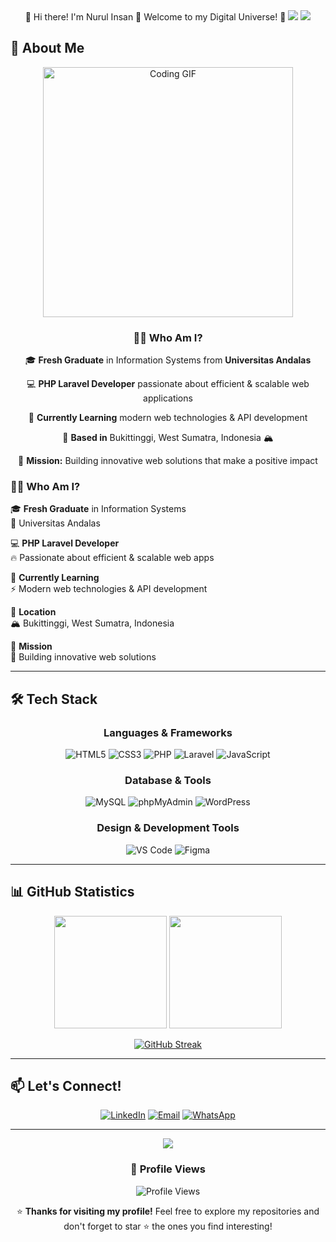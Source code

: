 <div align="center">
🌟 Hi there! I'm Nurul Insan 👋
Welcome to my Digital Universe! 🚀
<img src="https://capsule-render.vercel.app/api?type=waving&color=gradient&customColorList=6,11,20&height=180&section=header&text=Nurul%20Insan&fontSize=42&fontColor=fff&animation=twinkling&fontAlignY=32&desc=Web%20Developer%20|%20PHP%20Laravel%20|%20Information%20Systems%20Graduate&descSize=16&descAlignY=51&descAlign=50"/>
<img src="https://readme-typing-svg.herokuapp.com?font=Fira+Code&size=22&duration=3000&pause=1000&color=36BCF7&center=true&vCenter=true&multiline=true&width=600&height=100&lines=Web+Development+Enthusiast+🌐;Always+Learning+New+Things!+✨"/>
</div>

## 🚀 About Me

<div align="center">
<img src="https://media.giphy.com/media/L1R1tvI9svkIWwpVYr/giphy.gif" width="400" alt="Coding GIF"/>

### 👨‍💻 Who Am I?

🎓 **Fresh Graduate** in Information Systems from **Universitas Andalas**

💻 **PHP Laravel Developer** passionate about efficient & scalable web applications

🌱 **Currently Learning** modern web technologies & API development

📍 **Based in** Bukittinggi, West Sumatra, Indonesia 🏔️

🎯 **Mission:** Building innovative web solutions that make a positive impact

</div>

### 👨‍💻 Who Am I?

🎓 **Fresh Graduate** in Information Systems  
📍 Universitas Andalas

💻 **PHP Laravel Developer**  
🔥 Passionate about efficient & scalable web apps

🌱 **Currently Learning**  
⚡ Modern web technologies & API development

📍 **Location**  
🏔️ Bukittinggi, West Sumatra, Indonesia

🎯 **Mission**  
🚀 Building innovative web solutions

</td>
</tr>
</table>
</div>

---

## 🛠️ Tech Stack

<div align="center">

### Languages & Frameworks
![HTML5](https://img.shields.io/badge/HTML5-E34F26?style=for-the-badge&logo=html5&logoColor=white)
![CSS3](https://img.shields.io/badge/CSS3-1572B6?style=for-the-badge&logo=css3&logoColor=white)
![PHP](https://img.shields.io/badge/PHP-777BB4?style=for-the-badge&logo=php&logoColor=white)
![Laravel](https://img.shields.io/badge/Laravel-FF2D20?style=for-the-badge&logo=laravel&logoColor=white)
![JavaScript](https://img.shields.io/badge/JavaScript-323330?style=for-the-badge&logo=javascript&logoColor=F7DF1E)

### Database & Tools
![MySQL](https://img.shields.io/badge/MySQL-005C84?style=for-the-badge&logo=mysql&logoColor=white)
![phpMyAdmin](https://img.shields.io/badge/phpMyAdmin-6C78AF?style=for-the-badge&logo=phpmyadmin&logoColor=white)
![WordPress](https://img.shields.io/badge/WordPress-21759B?style=for-the-badge&logo=wordpress&logoColor=white)

### Design & Development Tools
![VS Code](https://img.shields.io/badge/VS_Code-007ACC?style=for-the-badge&logo=visual-studio-code&logoColor=white)
![Figma](https://img.shields.io/badge/Figma-F24E1E?style=for-the-badge&logo=figma&logoColor=white)

</div>

---

## 📊 GitHub Statistics

<div align="center">
  
<img height="180em" src="https://github-readme-stats.vercel.app/api?username=insan02&show_icons=true&theme=tokyonight&include_all_commits=true&count_private=true"/>
<img height="180em" src="https://github-readme-stats.vercel.app/api/top-langs/?username=insan02&layout=compact&langs_count=7&theme=tokyonight"/>

</div>

<div align="center">
  
[![GitHub Streak](https://streak-stats.demolab.com/?user=insan02&theme=tokyonight)](https://git.io/streak-stats)

</div>

---

## 📫 Let's Connect!

<div align="center">

[![LinkedIn](https://img.shields.io/badge/LinkedIn-0077B5?style=for-the-badge&logo=linkedin&logoColor=white)](https://linkedin.com/in/nurul-insan)
[![Email](https://img.shields.io/badge/Email-D14836?style=for-the-badge&logo=gmail&logoColor=white)](mailto:insannurul005@gmail.com)
[![WhatsApp](https://img.shields.io/badge/WhatsApp-25D366?style=for-the-badge&logo=whatsapp&logoColor=white)](https://wa.me/6282386810527)

</div>

---

<div align="center">

<img src="https://capsule-render.vercel.app/api?type=waving&color=gradient&customColorList=6,11,20&height=100&section=footer"/>

### 👀 Profile Views

![Profile Views](https://komarev.com/ghpvc/?username=insan02&color=blueviolet&style=for-the-badge&label=VISITORS)

⭐️ **Thanks for visiting my profile!** Feel free to explore my repositories and don't forget to star ⭐ the ones you find interesting!

</div>